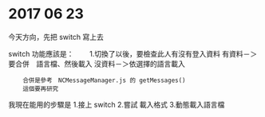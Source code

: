 # 2017 06 23

今天方向，先把 switch 寫上去

switch 功能應該是：
　　1.切換了以後，要檢查此人有沒有登入資料
        有資料－＞要合併　語言檔、然後載入
        沒資料－＞依選擇的語言載入

        合併是參考　NCMessageManager.js 的 getMessages() 
        這個要再研究

我現在能用的步驟是
  1.接上 switch
  2.嘗試 載入格式
  3.動態載入語言檔
